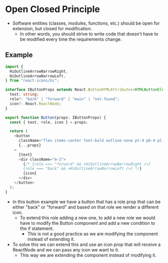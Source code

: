 # Open Closed Principle

- Software entities (classes, modules, functions, etc.) should be open for extension, but closed for modification.
  - In other words, you should strive to write code that doesn't have to be modified every time the requirements change.

## Example

```ts
import {
  HiOutlineArrowNarrowRight,
  HiOutlineArrowNarrowLeft,
} from "react-icons/hi";

interface IButtonProps extends React.ButtonHTMLAttributes<HTMLButtonElement> {
  text: string;
  role?: "back" | "forward" | "main" | "not-found";
  icon?: React.ReactNode;
}

export function Button(props: IButtonProps) {
  const { text, role, icon } = props;

  return (
    <button
      className="flex items-center font-bold outline-none pt-4 pb-4 pl-8 pr-8 rounded-xl bg-gray-200 text-black"
      {...props}
    >
      {text}
      <div className="m-2">
        {/* {role === "forward" && <HiOutlineArrowNarrowRight />}
        {role === "back" && <HiOutlineArrowNarrowLeft />} */}
        {icon}
      </div>
    </button>
  );
}
```

- In this button example we have a button that has a role prop that can be either "back" or "forward" and based on that role we render a different icon.
  - To extend this role adding a new one, to add a new role we would have to modify the Button component and add a new condition to the if statement.
    - This is not a good practice as we are modifying the component instead of extending it.
- To solve this we can extend this and use an icon prop that will receive a ReactNode and we can pass any icon we want to it.
  - This way we are extending the component instead of modifying it.
